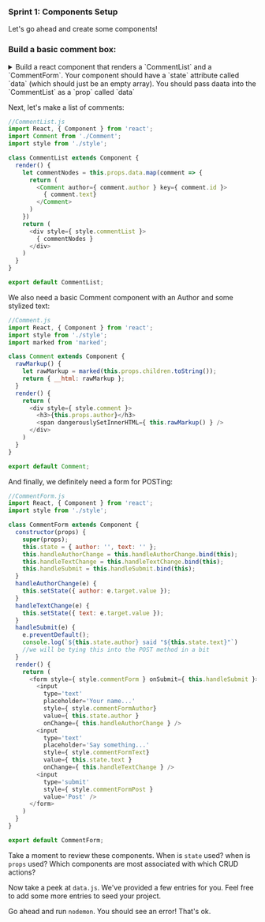 ### Sprint 1: Components Setup

Let's go ahead and create some components!



### Build a basic comment box:

<details>
  <summary>Build a react component that renders a `CommentList` and a `CommentForm`. Your component should have a `state` attribute called `data` (which should just be an empty array). You should pass daata into the `CommentList` as a `prop` called `data`</summary>
  



```js
//CommentBox.js
import React, { Component } from 'react';
import CommentList from './CommentList';
import CommentForm from './CommentForm';
import DATA from '../data';
import style from './style';

class CommentBox extends Component {
  constructor(props) {
    super(props);
    this.state = { data: [] };
  }
  render() {
    return (
      <div style={ style.commentBox }>
        <h2>Comments:</h2>
        <CommentList data={ DATA }/>
        <CommentForm />
      </div>
    )
  }
}

export default CommentBox;
```

</details>

Next, let's make a list of comments:

```js
//CommentList.js
import React, { Component } from 'react';
import Comment from './Comment';
import style from './style';

class CommentList extends Component {
  render() {
    let commentNodes = this.props.data.map(comment => {
      return (
        <Comment author={ comment.author } key={ comment.id }>
          { comment.text}
        </Comment>
      )
    })
    return (
      <div style={ style.commentList }>
        { commentNodes }
      </div>
    )
  }
}

export default CommentList;
```



We also need a basic Comment component with an Author and some stylized text:

```js
//Comment.js
import React, { Component } from 'react';
import style from './style';
import marked from 'marked';

class Comment extends Component {
  rawMarkup() {
    let rawMarkup = marked(this.props.children.toString());
    return { __html: rawMarkup };
  }
  render() {
    return (
      <div style={ style.comment }>
        <h3>{this.props.author}</h3>
        <span dangerouslySetInnerHTML={ this.rawMarkup() } />
      </div>
    )
  }
}

export default Comment;
```

And finally, we definitely need a form for POSTing:

```js
//CommentForm.js
import React, { Component } from 'react';
import style from './style';

class CommentForm extends Component {
  constructor(props) {
    super(props);
    this.state = { author: '', text: '' };
    this.handleAuthorChange = this.handleAuthorChange.bind(this);
    this.handleTextChange = this.handleTextChange.bind(this);
    this.handleSubmit = this.handleSubmit.bind(this);
  }
  handleAuthorChange(e) {
    this.setState({ author: e.target.value });
  }
  handleTextChange(e) {
    this.setState({ text: e.target.value });
  }
  handleSubmit(e) {
    e.preventDefault();
    console.log(`${this.state.author} said "${this.state.text}"`)
    //we will be tying this into the POST method in a bit
  }
  render() {
    return (
      <form style={ style.commentForm } onSubmit={ this.handleSubmit }>
        <input
          type='text'
          placeholder='Your name...'
          style={ style.commentFormAuthor}
          value={ this.state.author }
          onChange={ this.handleAuthorChange } />
        <input
          type='text'
          placeholder='Say something...'
          style={ style.commentFormText}
          value={ this.state.text }
          onChange={ this.handleTextChange } />
        <input
          type='submit'
          style={ style.commentFormPost }
          value='Post' />
      </form>
    )
  }
}

export default CommentForm;
```

Take a moment to review these components. When is `state` used? when is `props` used? Which components are most associated with which CRUD actions?

Now take a peek at `data.js`. We've provided a few entries for you. Feel free to add some more entries to seed your project.

Go ahead and run `nodemon`. You should see an error! That's ok.
